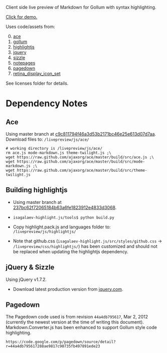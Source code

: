 Client side live preview of Markdown for Gollum with syntax highlighting.

[Click for demo.](http://bootstraponline.github.com/livepreview/)

Uses code/assets from:

0. [ace](https://github.com/ajaxorg/ace)
0. [gollum](https://github.com/github/gollum)
0. [highlightjs](https://github.com/isagalaev/highlight.js)
0. [jquery](https://github.com/jquery/jquery)
0. [sizzle](https://github.com/jquery/sizzle)
0. [notepages](https://github.com/fivesixty/notepages)
0. [pagedown](https://code.google.com/p/pagedown/)
0. [retina_display_icon_set](http://blog.twg.ca/2010/11/retina-display-icon-set/)

See licenses folder for details.

# Dependency Notes

## Ace
Using master branch at [c9c811794f46a3d53b2171bc46e25e613d07d7aa](https://github.com/ajaxorg/ace/commit/c9c811794f46a3d53b2171bc46e25e613d07d7aa). Download files to: `/livepreview/js/ace/`

    # working directory is /livepreview/js/ace/
    rm ace.js mode-markdown.js theme-twilight.js ;\
    wget https://raw.github.com/ajaxorg/ace/master/build/src/ace.js ;\
    wget https://raw.github.com/ajaxorg/ace/master/build/src/mode-markdown.js ;\
    wget https://raw.github.com/ajaxorg/ace/master/build/src/theme-twilight.js

## Building highlightjs
- Using master branch at [237bc62f72065184b63a6fe1823912e4833d3068](https://github.com/isagalaev/highlight.js/commit/237bc62f72065184b63a6fe1823912e4833d3068).

- `isagalaev-highlight.js/tools$ python build.py`

- Copy highlight.pack.js and languages folder to: `/livepreview/js/highlightjs/`

- Note that github.css (`isagalaev-highlight.js/src/styles/github.css` -> `/livepreview/css/highlightjs/`)  has been customized and should not be replaced when updating the highlightjs dependency.

## jQuery & Sizzle
Using jQuery v1.7.2.

- Download latest production version from [jquery.com](http://www.jquery.com).

## Pagedown
The Pagedown code used is from revision `44a4db795617`, Mar 2, 2012 (currently the newest version at the time of writing this document). Markdown.Converter.js has been enhanced to support Gollum style code highlighting.

`https://code.google.com/p/pagedown/source/detail?r=44a4db795617288ae9817c90735fb497891ede23`
